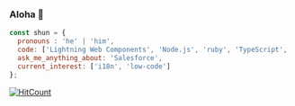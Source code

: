### Aloha 👋

```javascript
const shun = {
  pronouns : 'he' | 'him',
  code: ['Lightning Web Components', 'Node.js', 'ruby', 'TypeScript', 'React Native'],
  ask_me_anything_about: 'Salesforce',
  current_interest: ['i18n', 'low-code']
};
```

[![HitCount](http://hits.dwyl.com/shunkosa/shunkosa.svg)](http://hits.dwyl.com/shunkosa/shunkosa)
